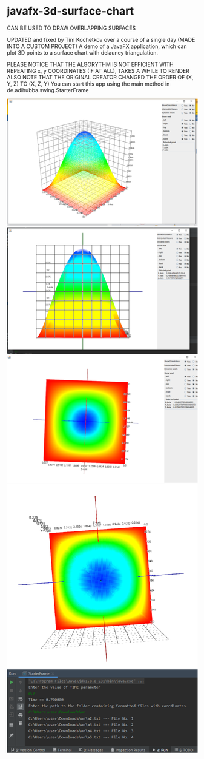 # javafx-3d-surface-chart
CAN BE USED TO DRAW OVERLAPPING SURFACES

UPDATED and fixed by Tim Kochetkov over a course of a single day (MADE INTO A CUSTOM PROJECT)
A demo of a JavaFX application, which can plot 3D points to a surface chart with delauney triangulation.

PLEASE NOTICE THAT THE ALGORYTHM IS NOT EFFICIENT WITH REPEATING x, y COORDINATES (IF AT ALL), TAKES A WHILE TO RENDER
ALSO NOTE THAT THE ORIGINAL CREATOR CHANGED THE ORDER OF (X, Y, Z) TO (X, Z, Y) 
You can start this app using the main method in de.adihubba.swing.StarterFrame

![alt tag](https://github.com/TimofeyKochetkov/javafx-3d-surface-chart/blob/TimofeyKochetkov-docs/2020-05-20%2016-56-55.png)
![alt tag](https://github.com/TimofeyKochetkov/javafx-3d-surface-chart/blob/TimofeyKochetkov-docs/2020-05-20%2021-30-41.png)
![alt tag](https://github.com/TimofeyKochetkov/javafx-3d-surface-chart/blob/TimofeyKochetkov-docs/2020-05-20%2021-32-30.png)
![alt tag](https://github.com/TimofeyKochetkov/javafx-3d-surface-chart/blob/TimofeyKochetkov-docs/2020-05-20%2021-37-44.png)
![alt tag](https://github.com/TimofeyKochetkov/javafx-3d-surface-chart/blob/TimofeyKochetkov-docs/2020-05-20%2022-30-56%20javafx-3d-surface-chart%20%5BC%20%20Users%20user%20Desktop%20PROGRAMMING%20PROJECTS%20javafx-3d-surface-chart%5D%20-%20...%20src%20.png)
